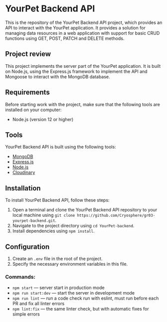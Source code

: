 # YourPet Backend API

This is the repository of the YourPet Backend API project, which provides an API to interact with the YourPet application.
It provides a solution for managing data resources in a web application with support for basic CRUD functions using GET, POST, PATCH and DELETE methods.

## Project review

This project implements the server part of the YourPet application. It is built on Node.js, using the Express.js framework to implement the API and Mongoose to interact with the MongoDB database.

## Requirements

Before starting work with the project, make sure that the following tools are installed on your computer:

- Node.js (version 12 or higher)

## Tools

YourPet Backend API is built using the following tools:

- [MongoDB](https://www.mongodb.com/)
- [Express.js](https://expressjs.com/)
- [Node.js](https://nodejs.org/)
- [Cloudinary](https://cloudinary.com/)

## Installation

To install YourPet Backend API, follow these steps:

1. Open a terminal and clone the YourPet Backend API repository to your local machine using `git clone https://github.com/Cryosphere/gr03-yourpet-backend.git`.
2. Navigate to the project directory using `cd YourPet-backend`.
3. Install dependencies using `npm install`.

## Configuration

1. Create an `.env` file in the root of the project.
2. Specify the necessary environment variables in this file.

### Commands:

- `npm start` &mdash; server start in production mode
- `npm run start:dev` &mdash; start the server in development mode
- `npm run lint` &mdash; run a code check run with eslint, must run before each PR and fix all linter errors
- `npm lint:fix` &mdash; the same linter check, but with automatic fixes for simple errors

